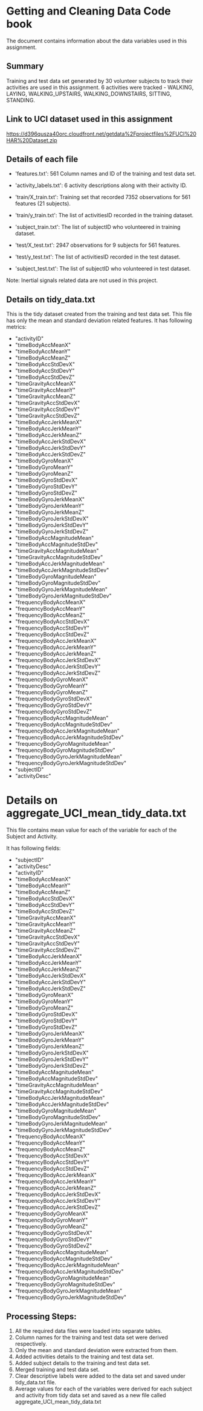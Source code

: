 # Getting and  Cleaning Data Code book

The document contains information about the data variables used in this assignment.

## Summary
Training and test data set generated by 30 volunteer subjects to track their activities are used  in this assignment. 6 activities were tracked - WALKING, LAYING, WALKING_UPSTAIRS, WALKING_DOWNSTAIRS, SITTING, STANDING.

## Link to UCI dataset used in this assignment
https://d396qusza40orc.cloudfront.net/getdata%2Fprojectfiles%2FUCI%20HAR%20Dataset.zip


## Details of each file


- 'features.txt': 561 Column names and ID of the training and test data set.

- 'activity_labels.txt': 6 activity descriptions along with their activity ID.

- 'train/X_train.txt': Training set that recorded 7352 observations for 561 features (21 subjects).

- 'train/y_train.txt': The list of activitiesID recorded in the training dataset.

- 'subject_train.txt': The list of subjectID who volunteered in training dataset.

- 'test/X_test.txt':  2947 observations for 9 subjects for 561 features.

- 'test/y_test.txt': The list of activitiesID recorded in the test dataset.

- 'subject_test.txt': The list of subjectID who volunteered in test dataset.


Note: Inertial signals related data are not used in this project.

## Details on tidy_data.txt

This is the tidy dataset created from the training and test data set. This file has only the mean and standard deviation related features.
It has following metrics:

- "activityID"
- "timeBodyAccMeanX"
- "timeBodyAccMeanY"
- "timeBodyAccMeanZ"
- "timeBodyAccStdDevX"
- "timeBodyAccStdDevY"
- "timeBodyAccStdDevZ"
- "timeGravityAccMeanX"
- "timeGravityAccMeanY"
- "timeGravityAccMeanZ"
- "timeGravityAccStdDevX"
- "timeGravityAccStdDevY"
- "timeGravityAccStdDevZ"
- "timeBodyAccJerkMeanX"
- "timeBodyAccJerkMeanY"
- "timeBodyAccJerkMeanZ"
- "timeBodyAccJerkStdDevX"
- "timeBodyAccJerkStdDevY"
- "timeBodyAccJerkStdDevZ"
- "timeBodyGyroMeanX"
- "timeBodyGyroMeanY"
- "timeBodyGyroMeanZ"
- "timeBodyGyroStdDevX"
- "timeBodyGyroStdDevY"
- "timeBodyGyroStdDevZ"
- "timeBodyGyroJerkMeanX"
- "timeBodyGyroJerkMeanY"
- "timeBodyGyroJerkMeanZ"
- "timeBodyGyroJerkStdDevX"
- "timeBodyGyroJerkStdDevY"
- "timeBodyGyroJerkStdDevZ"
- "timeBodyAccMagnitudeMean"
- "timeBodyAccMagnitudeStdDev"
- "timeGravityAccMagnitudeMean"
- "timeGravityAccMagnitudeStdDev"
- "timeBodyAccJerkMagnitudeMean"
- "timeBodyAccJerkMagnitudeStdDev"
- "timeBodyGyroMagnitudeMean"
- "timeBodyGyroMagnitudeStdDev"
- "timeBodyGyroJerkMagnitudeMean"
- "timeBodyGyroJerkMagnitudeStdDev"
- "frequencyBodyAccMeanX"
- "frequencyBodyAccMeanY"
- "frequencyBodyAccMeanZ"
- "frequencyBodyAccStdDevX"
- "frequencyBodyAccStdDevY"
- "frequencyBodyAccStdDevZ"
- "frequencyBodyAccJerkMeanX"
- "frequencyBodyAccJerkMeanY"
- "frequencyBodyAccJerkMeanZ"
- "frequencyBodyAccJerkStdDevX"
- "frequencyBodyAccJerkStdDevY"
- "frequencyBodyAccJerkStdDevZ"
- "frequencyBodyGyroMeanX"
- "frequencyBodyGyroMeanY"
- "frequencyBodyGyroMeanZ"
- "frequencyBodyGyroStdDevX"
- "frequencyBodyGyroStdDevY"
- "frequencyBodyGyroStdDevZ"
- "frequencyBodyAccMagnitudeMean"
- "frequencyBodyAccMagnitudeStdDev"
- "frequencyBodyAccJerkMagnitudeMean"
- "frequencyBodyAccJerkMagnitudeStdDev"
- "frequencyBodyGyroMagnitudeMean"
- "frequencyBodyGyroMagnitudeStdDev"
- "frequencyBodyGyroJerkMagnitudeMean"
- "frequencyBodyGyroJerkMagnitudeStdDev"
- "subjectID"
- "activityDesc"

# Details on aggregate_UCI_mean_tidy_data.txt
This file contains mean value for each of the variable for each of the Subject and Activity.

It has following fields:

- "subjectID"
- "activityDesc"
- "activityID"
- "timeBodyAccMeanX"
- "timeBodyAccMeanY"
- "timeBodyAccMeanZ"
- "timeBodyAccStdDevX"
- "timeBodyAccStdDevY"
- "timeBodyAccStdDevZ"
- "timeGravityAccMeanX"
- "timeGravityAccMeanY"
- "timeGravityAccMeanZ"
- "timeGravityAccStdDevX"
- "timeGravityAccStdDevY"
- "timeGravityAccStdDevZ"
- "timeBodyAccJerkMeanX"
- "timeBodyAccJerkMeanY"
- "timeBodyAccJerkMeanZ"
- "timeBodyAccJerkStdDevX"
- "timeBodyAccJerkStdDevY"
- "timeBodyAccJerkStdDevZ"
- "timeBodyGyroMeanX"
- "timeBodyGyroMeanY"
- "timeBodyGyroMeanZ"
- "timeBodyGyroStdDevX"
- "timeBodyGyroStdDevY"
- "timeBodyGyroStdDevZ"
- "timeBodyGyroJerkMeanX"
- "timeBodyGyroJerkMeanY"
- "timeBodyGyroJerkMeanZ"
- "timeBodyGyroJerkStdDevX"
- "timeBodyGyroJerkStdDevY"
- "timeBodyGyroJerkStdDevZ"
- "timeBodyAccMagnitudeMean"
- "timeBodyAccMagnitudeStdDev"
- "timeGravityAccMagnitudeMean"
- "timeGravityAccMagnitudeStdDev"
- "timeBodyAccJerkMagnitudeMean"
- "timeBodyAccJerkMagnitudeStdDev"
- "timeBodyGyroMagnitudeMean"
- "timeBodyGyroMagnitudeStdDev"
- "timeBodyGyroJerkMagnitudeMean"
- "timeBodyGyroJerkMagnitudeStdDev"
- "frequencyBodyAccMeanX"
- "frequencyBodyAccMeanY"
- "frequencyBodyAccMeanZ"
- "frequencyBodyAccStdDevX"
- "frequencyBodyAccStdDevY"
- "frequencyBodyAccStdDevZ"
- "frequencyBodyAccJerkMeanX"
- "frequencyBodyAccJerkMeanY"
- "frequencyBodyAccJerkMeanZ"
- "frequencyBodyAccJerkStdDevX"
- "frequencyBodyAccJerkStdDevY"
- "frequencyBodyAccJerkStdDevZ"
- "frequencyBodyGyroMeanX"
- "frequencyBodyGyroMeanY"
- "frequencyBodyGyroMeanZ"
- "frequencyBodyGyroStdDevX"
- "frequencyBodyGyroStdDevY"
- "frequencyBodyGyroStdDevZ"
- "frequencyBodyAccMagnitudeMean"
- "frequencyBodyAccMagnitudeStdDev"
- "frequencyBodyAccJerkMagnitudeMean"
- "frequencyBodyAccJerkMagnitudeStdDev"
- "frequencyBodyGyroMagnitudeMean"
- "frequencyBodyGyroMagnitudeStdDev"
- "frequencyBodyGyroJerkMagnitudeMean"
- "frequencyBodyGyroJerkMagnitudeStdDev"


## Processing Steps:

1. All the required data files were loaded into separate tables.
2. Column names for the training and test data set were derived respectively.
3. Only the mean and standard deviation were extracted from them.
4. Added activities details to the training and test data set.
5. Added subject details to the training and test data set.
6. Merged training and test data set.
7. Clear descriptive labels were added to the data set and saved under tidy_data.txt file.
8. Average values for each of the variables were derived for each subject and activity from tidy data set and saved as a new file called aggregate_UCI_mean_tidy_data.txt



